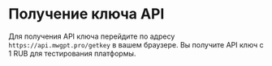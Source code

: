 # Получение ключа API
Для получения API ключа перейдите по адресу `https://api.mwgpt.pro/getkey` в вашем браузере. Вы получите API ключ с 1 RUB для тестирования платформы.